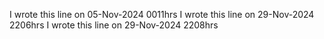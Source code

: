 I wrote this line on 05-Nov-2024 0011hrs
I wrote this line on 29-Nov-2024 2206hrs
I wrote this line on 29-Nov-2024 2208hrs
